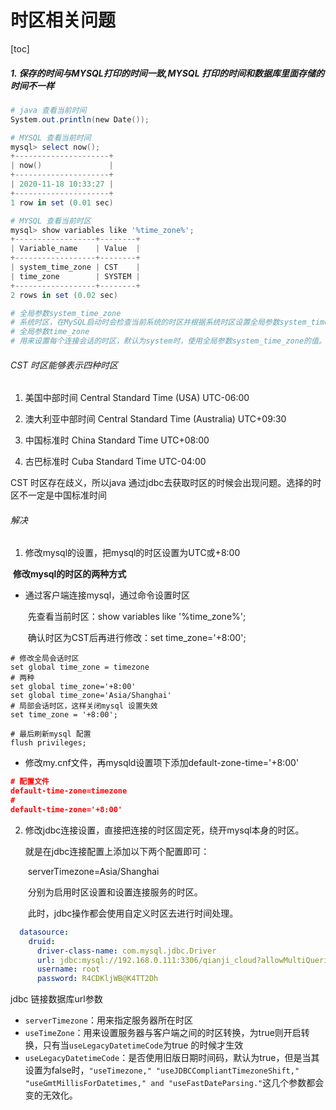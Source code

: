 # 时区相关问题



[toc]



##### 1. 保存的时间与MYSQL打印的时间一致,MYSQL 打印的时间和数据库里面存储的时间不一样

```powershell
# java 查看当前时间
System.out.println(new Date());

# MYSQL 查看当前时间
mysql> select now();
+---------------------+
| now()               |
+---------------------+
| 2020-11-18 10:33:27 |
+---------------------+
1 row in set (0.01 sec)

# MYSQL 查看当前时区
mysql> show variables like '%time_zone%';
+------------------+--------+
| Variable_name    | Value  |
+------------------+--------+
| system_time_zone | CST    |
| time_zone        | SYSTEM |
+------------------+--------+
2 rows in set (0.02 sec)

# 全局参数system_time_zone
# 系统时区，在MySQL启动时会检查当前系统的时区并根据系统时区设置全局参数system_time_zone的值。
# 全局参数time_zone
# 用来设置每个连接会话的时区，默认为system时，使用全局参数system_time_zone的值。
```



######  CST 时区能够表示四种时区

1. 美国中部时间 Central Standard Time (USA) UTC-06:00

2. 澳大利亚中部时间 Central Standard Time (Australia) UTC+09:30

3. 中国标准时 China Standard Time UTC+08:00

4. 古巴标准时 Cuba Standard Time UTC-04:00

CST 时区存在歧义，所以java 通过jdbc去获取时区的时候会出现问题。选择的时区不一定是中国标准时间

###### 解决

1. 修改mysql的设置，把mysql的时区设置为UTC或+8:00

​		**修改mysql的时区的两种方式**

- 通过客户端连接mysql，通过命令设置时区

  ​	先查看当前时区：show variables like '%time_zone%';

  ​	确认时区为CST后再进行修改：set time_zone='+8:00';

```shell
# 修改全局会话时区
set global time_zone = timezone
# 两种
set global time_zone='+8:00'
set global time_zone='Asia/Shanghai'
# 局部会话时区，这样关闭mysql 设置失效
set time_zone = '+8:00';

# 最后刷新mysql 配置
flush privileges;
```

- 修改my.cnf文件，再mysqld设置项下添加default-zone-time='+8:00'

```json
# 配置文件
default-time-zone=timezone
#
default-time-zone='+8:00'
```

2. 修改jdbc连接设置，直接把连接的时区固定死，绕开mysql本身的时区。

   就是在jdbc连接配置上添加以下两个配置即可：

   ​	serverTimezone=Asia/Shanghai

   ​	分别为启用时区设置和设置连接服务的时区。

   ​	此时，jdbc操作都会使用自定义时区去进行时间处理。

```yml
  datasource:
    druid:
      driver-class-name: com.mysql.jdbc.Driver
      url: jdbc:mysql://192.168.0.111:3306/qianji_cloud?allowMultiQueries=true&useUnicode=true&characterEncoding=UTF-8&useSSL=false&serverTimezone=Asia/Shanghai
      username: root
      password: R4CDKljWB@K4TT2Dh
```

jdbc 链接数据库url参数

- `serverTimezone`：用来指定服务器所在时区
- `useTimeZone`：用来设置服务器与客户端之间的时区转换，为true则开启转换，只有当`useLegacyDatetimeCode`为true 的时候才生效
- `useLegacyDatetimeCode`：是否使用旧版日期时间码，默认为true，但是当其设置为false时，`"useTimezone," "useJDBCCompliantTimezoneShift," "useGmtMillisForDatetimes," and "useFastDateParsing."`这几个参数都会变的无效化。